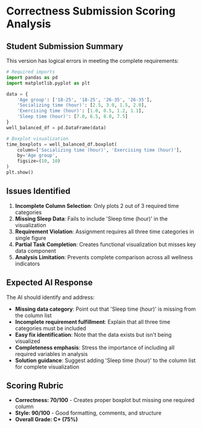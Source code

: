 # Correctness Submission Scoring Analysis

## Student Submission Summary

This version has logical errors in meeting the complete requirements:

```python
# Required imports
import pandas as pd
import matplotlib.pyplot as plt

data = {
    'Age group': ['18-25', '18-25', '26-35', '26-35'],
    'Socializing time (hour)': [2.5, 3.0, 1.5, 2.0],
    'Exercising time (hour)': [1.0, 0.5, 1.2, 1.1],
    'Sleep time (hour)': [7.0, 6.5, 8.0, 7.5]
}
well_balanced_df = pd.DataFrame(data)

# Boxplot visualization
time_boxplots = well_balanced_df.boxplot(
    column=['Socializing time (hour)', 'Exercising time (hour)'],
    by='Age group',
    figsize=(10, 10)
)
plt.show()
```

## Issues Identified

1. **Incomplete Column Selection**: Only plots 2 out of 3 required time categories
2. **Missing Sleep Data**: Fails to include 'Sleep time (hour)' in the visualization
3. **Requirement Violation**: Assignment requires all three time categories in single figure
4. **Partial Task Completion**: Creates functional visualization but misses key data component
5. **Analysis Limitation**: Prevents complete comparison across all wellness indicators

## Expected AI Response

The AI should identify and address:

- **Missing data category**: Point out that 'Sleep time (hour)' is missing from the column list
- **Incomplete requirement fulfillment**: Explain that all three time categories must be included
- **Easy fix identification**: Note that the data exists but isn't being visualized
- **Completeness emphasis**: Stress the importance of including all required variables in analysis
- **Solution guidance**: Suggest adding 'Sleep time (hour)' to the column list for complete visualization

## Scoring Rubric

- **Correctness: 70/100** - Creates proper boxplot but missing one required column
- **Style: 90/100** - Good formatting, comments, and structure
- **Overall Grade: C+ (75%)**
